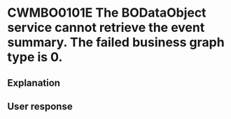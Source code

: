 # CWMBO0101E The BODataObject service cannot retrieve the event summary. The failed business graph type is 0.

## Explanation

## User response